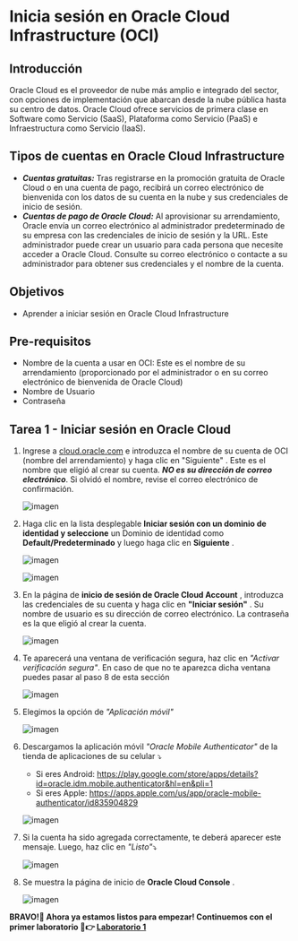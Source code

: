 # Inicia sesión en Oracle Cloud Infrastructure (OCI)
## Introducción
Oracle Cloud es el proveedor de nube más amplio e integrado del sector, con opciones de implementación que abarcan desde la nube pública hasta su centro de datos. Oracle Cloud ofrece servicios de primera clase en Software como Servicio (SaaS), Plataforma como Servicio (PaaS) e Infraestructura como Servicio (IaaS).
## Tipos de cuentas en Oracle Cloud Infrastructure
- ***Cuentas gratuitas:*** Tras registrarse en la promoción gratuita de Oracle Cloud o en una cuenta de pago, recibirá un correo electrónico de bienvenida con los datos de su cuenta en la nube y sus credenciales de inicio de sesión.
- ***Cuentas de pago de Oracle Cloud:*** Al aprovisionar su arrendamiento, Oracle envía un correo electrónico al administrador predeterminado de su empresa con las credenciales de inicio de sesión y la URL. Este administrador puede crear un usuario para cada persona que necesite acceder a Oracle Cloud. Consulte su correo electrónico o contacte a su administrador para obtener sus credenciales y el nombre de la cuenta.

## Objetivos
- Aprender a iniciar sesión en Oracle Cloud Infrastructure
## Pre-requisitos
- Nombre de la cuenta a usar en OCI: Este es el nombre de su arrendamiento (proporcionado por el administrador o en su correo electrónico de bienvenida de Oracle Cloud)
- Nombre de Usuario
- Contraseña

## Tarea 1 - Iniciar sesión en Oracle Cloud
1. Ingrese a  [cloud.oracle.com](https://cloud.oracle.com/) e introduzca el nombre de su cuenta de OCI (nombre del arrendamiento) y haga clic en "Siguiente" . Este es el nombre que eligió al crear su cuenta. ***NO es su dirección de correo electrónico***. Si olvidó el nombre, revise el correo electrónico de confirmación.

   ![imagen](../PrimerosPasos-OwnEnviroment/Imagenes/inicio-01.png)

2. Haga clic en la lista desplegable **Iniciar sesión con un dominio de identidad y seleccione** un Dominio de identidad como **Default/Predeterminado** y luego haga clic en **Siguiente** .

    ![imagen](../PrimerosPasos-OwnEnviroment/Imagenes/inicio-02.png)
   
    ![imagen](../PrimerosPasos-OwnEnviroment/Imagenes/inicio-021.png)

3. En la página de **inicio de sesión de Oracle Cloud Account** , introduzca las credenciales de su cuenta y haga clic en **"Iniciar sesión"** . Su nombre de usuario es su dirección de correo electrónico. La contraseña es la que eligió al crear la cuenta.
   
   ![imagen](../PrimerosPasos-OwnEnviroment/Imagenes/inicio-03.png)

4. Te aparecerá una ventana de verificación segura, haz clic en _"Activar verificación segura"_. En caso de que no te aparezca dicha ventana puedes pasar al paso 8 de esta sección

   ![imagen](../PrimerosPasos/imagenes/paso17.png)

5. Elegimos la opción de _"Aplicación móvil"_

   ![imagen](../PrimerosPasos/imagenes/paso18.png)

6. Descargamos la aplicación móvil _"Oracle Mobile Authenticator"_ de la tienda de aplicaciones de su celular ⤵️
    - Si eres Android: https://play.google.com/store/apps/details?id=oracle.idm.mobile.authenticator&hl=en&pli=1
    - Si eres Apple: https://apps.apple.com/us/app/oracle-mobile-authenticator/id835904829

    ![imagen](../PrimerosPasos/imagenes/paso19.png)

7. Si la cuenta ha sido agregada correctamente, te deberá aparecer este mensaje. Luego, haz clic en _"Listo"_⤵️
    
    ![imagen](../PrimerosPasos/imagenes/paso20.png)

8. Se muestra la página de inicio de **Oracle Cloud Console** .
   
   ![imagen](../PrimerosPasos-OwnEnviroment/Imagenes/inicio-05.png)

**BRAVO!👏 Ahora ya estamos listos para empezar! Continuemos con el primer laboratorio 🤩👉 [Laboratorio 1](https://github.com/mcrsoci/OCI-Fast-Track-v2/tree/main/Lab1-Compartimentos)**
